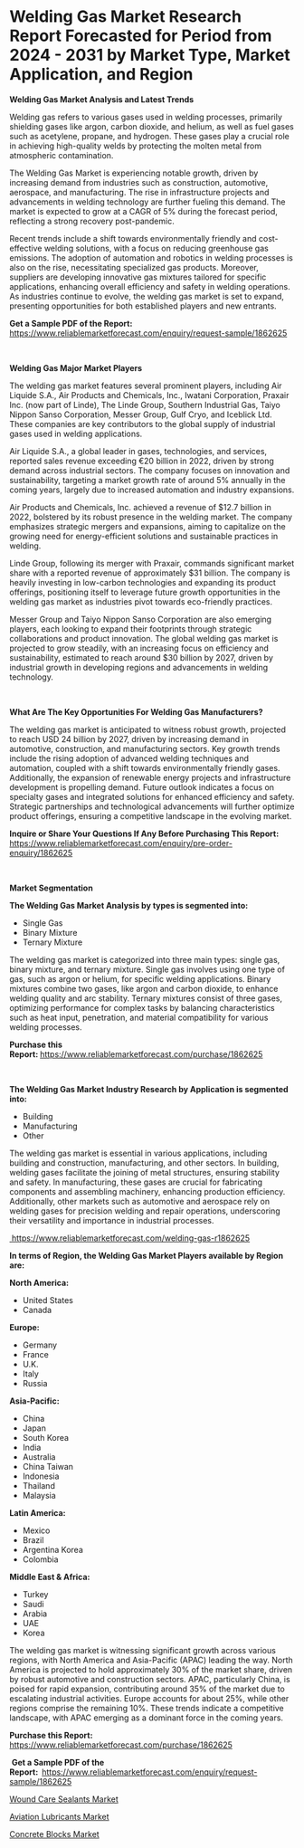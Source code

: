 <p><h1>Welding Gas Market Research Report Forecasted for Period from 2024 -  2031 by Market Type, Market Application, and Region</h1></p><p><strong>Welding Gas Market Analysis and Latest Trends</strong></p>
<p><p>Welding gas refers to various gases used in welding processes, primarily shielding gases like argon, carbon dioxide, and helium, as well as fuel gases such as acetylene, propane, and hydrogen. These gases play a crucial role in achieving high-quality welds by protecting the molten metal from atmospheric contamination.</p><p>The Welding Gas Market is experiencing notable growth, driven by increasing demand from industries such as construction, automotive, aerospace, and manufacturing. The rise in infrastructure projects and advancements in welding technology are further fueling this demand. The market is expected to grow at a CAGR of 5% during the forecast period, reflecting a strong recovery post-pandemic. </p><p>Recent trends include a shift towards environmentally friendly and cost-effective welding solutions, with a focus on reducing greenhouse gas emissions. The adoption of automation and robotics in welding processes is also on the rise, necessitating specialized gas products. Moreover, suppliers are developing innovative gas mixtures tailored for specific applications, enhancing overall efficiency and safety in welding operations. As industries continue to evolve, the welding gas market is set to expand, presenting opportunities for both established players and new entrants.</p></p>
<p><strong>Get a Sample PDF of the Report:&nbsp;</strong> <a href="https://www.reliablemarketforecast.com/enquiry/request-sample/1862625?utm_campaign=1080&utm_medium=2&utm_source=Github&utm_content=ia&utm_term=07112024&utm_id=welding-gas">https://www.reliablemarketforecast.com/enquiry/request-sample/1862625</a></p>
<p>&nbsp;</p>
<p><strong>Welding Gas Major Market Players</strong></p>
<p><p>The welding gas market features several prominent players, including Air Liquide S.A., Air Products and Chemicals, Inc., Iwatani Corporation, Praxair Inc. (now part of Linde), The Linde Group, Southern Industrial Gas, Taiyo Nippon Sanso Corporation, Messer Group, Gulf Cryo, and Iceblick Ltd. These companies are key contributors to the global supply of industrial gases used in welding applications.</p><p>Air Liquide S.A., a global leader in gases, technologies, and services, reported sales revenue exceeding €20 billion in 2022, driven by strong demand across industrial sectors. The company focuses on innovation and sustainability, targeting a market growth rate of around 5% annually in the coming years, largely due to increased automation and industry expansions.</p><p>Air Products and Chemicals, Inc. achieved a revenue of $12.7 billion in 2022, bolstered by its robust presence in the welding market. The company emphasizes strategic mergers and expansions, aiming to capitalize on the growing need for energy-efficient solutions and sustainable practices in welding.</p><p>Linde Group, following its merger with Praxair, commands significant market share with a reported revenue of approximately $31 billion. The company is heavily investing in low-carbon technologies and expanding its product offerings, positioning itself to leverage future growth opportunities in the welding gas market as industries pivot towards eco-friendly practices.</p><p>Messer Group and Taiyo Nippon Sanso Corporation are also emerging players, each looking to expand their footprints through strategic collaborations and product innovation. The global welding gas market is projected to grow steadily, with an increasing focus on efficiency and sustainability, estimated to reach around $30 billion by 2027, driven by industrial growth in developing regions and advancements in welding technology.</p></p>
<p>&nbsp;</p>
<p><strong>What Are The Key Opportunities For Welding Gas Manufacturers?</strong></p>
<p><p>The welding gas market is anticipated to witness robust growth, projected to reach USD 24 billion by 2027, driven by increasing demand in automotive, construction, and manufacturing sectors. Key growth trends include the rising adoption of advanced welding techniques and automation, coupled with a shift towards environmentally friendly gases. Additionally, the expansion of renewable energy projects and infrastructure development is propelling demand. Future outlook indicates a focus on specialty gases and integrated solutions for enhanced efficiency and safety. Strategic partnerships and technological advancements will further optimize product offerings, ensuring a competitive landscape in the evolving market.</p></p>
<p><strong>Inquire or Share Your Questions If Any Before Purchasing This Report:</strong> <a href="https://www.reliablemarketforecast.com/enquiry/pre-order-enquiry/1862625?utm_campaign=1080&utm_medium=2&utm_source=Github&utm_content=ia&utm_term=07112024&utm_id=welding-gas">https://www.reliablemarketforecast.com/enquiry/pre-order-enquiry/1862625</a></p>
<p>&nbsp;</p>
<p><strong>Market Segmentation</strong></p>
<p><strong>The Welding Gas Market Analysis by types is segmented into:</strong></p>
<p><ul><li>Single Gas</li><li>Binary Mixture</li><li>Ternary Mixture</li></ul></p>
<p><p>The welding gas market is categorized into three main types: single gas, binary mixture, and ternary mixture. Single gas involves using one type of gas, such as argon or helium, for specific welding applications. Binary mixtures combine two gases, like argon and carbon dioxide, to enhance welding quality and arc stability. Ternary mixtures consist of three gases, optimizing performance for complex tasks by balancing characteristics such as heat input, penetration, and material compatibility for various welding processes.</p></p>
<p><strong>Purchase this Report:&nbsp;</strong><a href="https://www.reliablemarketforecast.com/purchase/1862625?utm_campaign=1080&utm_medium=2&utm_source=Github&utm_content=ia&utm_term=07112024&utm_id=welding-gas">https://www.reliablemarketforecast.com/purchase/1862625</a></p>
<p>&nbsp;</p>
<p><strong>The Welding Gas Market Industry Research by Application is segmented into:</strong></p>
<p><ul><li>Building</li><li>Manufacturing</li><li>Other</li></ul></p>
<p><p>The welding gas market is essential in various applications, including building and construction, manufacturing, and other sectors. In building, welding gases facilitate the joining of metal structures, ensuring stability and safety. In manufacturing, these gases are crucial for fabricating components and assembling machinery, enhancing production efficiency. Additionally, other markets such as automotive and aerospace rely on welding gases for precision welding and repair operations, underscoring their versatility and importance in industrial processes.</p></p>
<p><a href="https://www.reliablemarketforecast.com/welding-gas-r1862625?utm_campaign=1080&utm_medium=2&utm_source=Github&utm_content=ia&utm_term=07112024&utm_id=welding-gas">&nbsp;https://www.reliablemarketforecast.com/welding-gas-r1862625</a></p>
<p><strong>In terms of Region, the Welding Gas Market Players available by Region are:</strong></p>
<p>
    <p> <strong> North America: </strong>
        <ul>
            <li>United States</li>
            <li>Canada</li>
        </ul>
        </p> 
    <p> <strong> Europe: </strong>
        <ul>
            <li>Germany</li>
            <li>France</li>
            <li>U.K.</li>
            <li>Italy</li>
            <li>Russia</li>
        </ul>
        </p> 
    <p> <strong> Asia-Pacific: </strong>
        <ul>
            <li>China</li>
            <li>Japan</li>
            <li>South Korea</li>
            <li>India</li>
            <li>Australia</li>
            <li>China Taiwan</li>
            <li>Indonesia</li>
            <li>Thailand</li>
            <li>Malaysia</li>
        </ul>
        </p> 
    <p> <strong> Latin America: </strong>
        <ul>
            <li>Mexico</li>
            <li>Brazil</li>
            <li>Argentina Korea</li>
            <li>Colombia</li>
        </ul>
        </p> 
    <p> <strong> Middle East & Africa: </strong>
        <ul>
            <li>Turkey</li>
            <li>Saudi</li>
            <li>Arabia</li>
            <li>UAE</li>
            <li>Korea</li>
        </ul>
    </p>
    </p>
<p><p>The welding gas market is witnessing significant growth across various regions, with North America and Asia-Pacific (APAC) leading the way. North America is projected to hold approximately 30% of the market share, driven by robust automotive and construction sectors. APAC, particularly China, is poised for rapid expansion, contributing around 35% of the market due to escalating industrial activities. Europe accounts for about 25%, while other regions comprise the remaining 10%. These trends indicate a competitive landscape, with APAC emerging as a dominant force in the coming years.</p></p>
<p><strong>Purchase this Report: </strong><a href="https://www.reliablemarketforecast.com/purchase/1862625?utm_campaign=1080&utm_medium=2&utm_source=Github&utm_content=ia&utm_term=07112024&utm_id=welding-gas">https://www.reliablemarketforecast.com/purchase/1862625</a></p>
<p>&nbsp;<strong>Get a Sample PDF of the Report:&nbsp;&nbsp;</strong><a href="https://www.reliablemarketforecast.com/enquiry/request-sample/1862625?utm_campaign=1080&utm_medium=2&utm_source=Github&utm_content=ia&utm_term=07112024&utm_id=welding-gas">https://www.reliablemarketforecast.com/enquiry/request-sample/1862625</a></p>
<p><strong></strong></p>
<p><p><a href="https://github.com/chr1i1herth/Market-Research-Report-List-1/blob/main/wound-care-sealants-market.md?utm_campaign=1080&utm_medium=2&utm_source=Github&utm_content=ia&utm_term=07112024&utm_id=welding-gas">Wound Care Sealants Market</a></p><p><a href="https://github.com/gareyratsepny/Market-Research-Report-List-1/blob/main/aviation-lubricants-market.md?utm_campaign=1080&utm_medium=2&utm_source=Github&utm_content=ia&utm_term=07112024&utm_id=welding-gas">Aviation Lubricants Market</a></p><p><a href="https://github.com/gdfhhhj/Market-Research-Report-List-6/blob/main/concrete-blocks-market.md?utm_campaign=1080&utm_medium=2&utm_source=Github&utm_content=ia&utm_term=07112024&utm_id=welding-gas">Concrete Blocks Market</a></p></p>